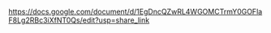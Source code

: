 https://docs.google.com/document/d/1EgDncQZwRL4WGOMCTrmY0GOFlaF8Lg2RBc3iXfNT0Qs/edit?usp=share_link
